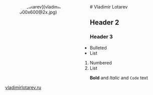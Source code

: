 <span style="border-radius:50%;display:inline-block;overflow:hidden;width:250px;height:250px;margin-right:20px;float:left;">
![Vladimir Lotarev](vladimir-lotarev600x600@2x.jpg)
</span>
# Vladimir Lotarev  

## Header 2
### Header 3

- Bulleted
- List

1. Numbered
2. List

**Bold** and _Italic_ and `Code` text

[vladimirlotarev.ru](https://vladimirlotarev.ru/)  
